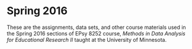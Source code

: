 Spring 2016
=========

These are the assignments, data sets, and other course materials used in the Spring 2016 sections of EPsy 8252 course, _Methods in Data Analysis for Educational Research II_ taught at the University of Minnesota. 
